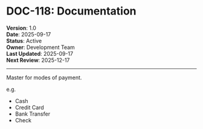 # DOC-118: Documentation

**Version**: 1.0  
**Date**: 2025-09-17  
**Status**: Active  
**Owner**: Development Team  
**Last Updated**: 2025-09-17  
**Next Review**: 2025-12-17  

---

Master for modes of payment.

e.g.

- Cash
- Credit Card
- Bank Transfer
- Check
